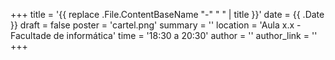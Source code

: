 +++
title = '{{ replace .File.ContentBaseName "-" " " | title }}'
date = {{ .Date }}
draft = false
poster = 'cartel.png'
summary = ''
location = 'Aula x.x - Facultade de informática'
time = '18:30 a 20:30'
author = ''
author_link = ''
+++
